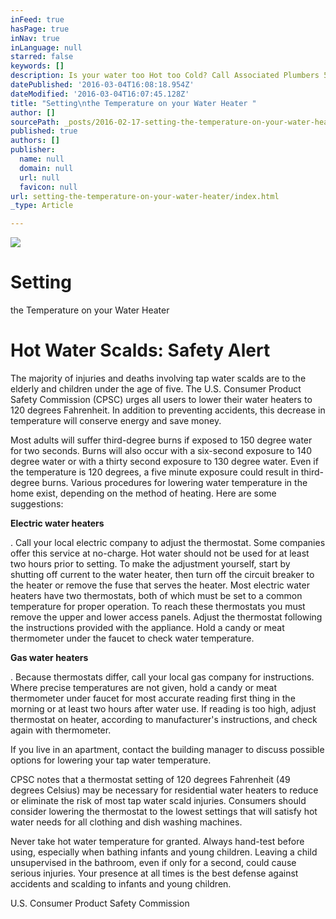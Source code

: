```yaml
---
inFeed: true
hasPage: true
inNav: true
inLanguage: null
starred: false
keywords: []
description: Is your water too Hot too Cold? Call Associated Plumbers 501-666-9483
datePublished: '2016-03-04T16:08:18.954Z'
dateModified: '2016-03-04T16:07:45.128Z'
title: "Setting\nthe Temperature on your Water Heater "
author: []
sourcePath: _posts/2016-02-17-setting-the-temperature-on-your-water-heater.md
published: true
authors: []
publisher:
  name: null
  domain: null
  url: null
  favicon: null
url: setting-the-temperature-on-your-water-heater/index.html
_type: Article

---
```

![](https://s3-us-west-2.amazonaws.com/the-grid-img/p/0969009a2b1a951f979421efef1bb029acb109af.jpg)

# Setting
the Temperature on your Water Heater 

# Hot Water Scalds: Safety Alert

The
majority of injuries and deaths involving tap water scalds are to the
elderly and children under the age of five. The U.S. Consumer Product
Safety Commission (CPSC) urges all users to lower their water heaters
to 120 degrees Fahrenheit. In addition to preventing accidents, this
decrease in temperature will conserve energy and save money.

Most
adults will suffer third-degree burns if exposed to 150 degree water
for two seconds. Burns will also occur with a six-second exposure to
140 degree water or with a thirty second exposure to 130 degree
water. Even if the temperature is 120 degrees, a five minute exposure
could result in third-degree burns. Various procedures for lowering
water temperature in the home exist, depending on the method of
heating. Here are some suggestions:

**Electric
water heaters**

.
Call your local electric company to adjust the thermostat. Some
companies offer this service at no-charge. Hot water should not be
used for at least two hours prior to setting. To make the adjustment
yourself, start by shutting off current to the water heater, then
turn off the circuit breaker to the heater or remove the fuse that
serves the heater. Most electric water heaters have two thermostats,
both of which must be set to a common temperature for proper
operation. To reach these thermostats you must remove the upper and
lower access panels. Adjust the thermostat following the instructions
provided with the appliance. Hold a candy or meat thermometer under
the faucet to check water temperature.

**Gas
water heaters**

.
Because thermostats differ, call your local gas company for
instructions. Where precise temperatures are not given, hold a candy
or meat thermometer under faucet for most accurate reading first
thing in the morning or at least two hours after water use. If
reading is too high, adjust thermostat on heater, according to
manufacturer's instructions, and check again with thermometer.

If you live in an apartment, contact
the building manager to discuss possible options for lowering your
tap water temperature. 

CPSC
notes that a thermostat setting of 120 degrees Fahrenheit (49 degrees
Celsius) may be necessary for residential water heaters to reduce or
eliminate the risk of most tap water scald injuries. Consumers should
consider lowering the thermostat to the lowest settings that will
satisfy hot water needs for all clothing and dish washing machines.

Never
take hot water temperature for granted. Always hand-test before
using, especially when bathing infants and young children. Leaving a
child unsupervised in the bathroom, even if only for a second, could
cause serious injuries. Your presence at all times is the best
defense against accidents and scalding to infants and young children.

U.S.
Consumer Product Safety Commission